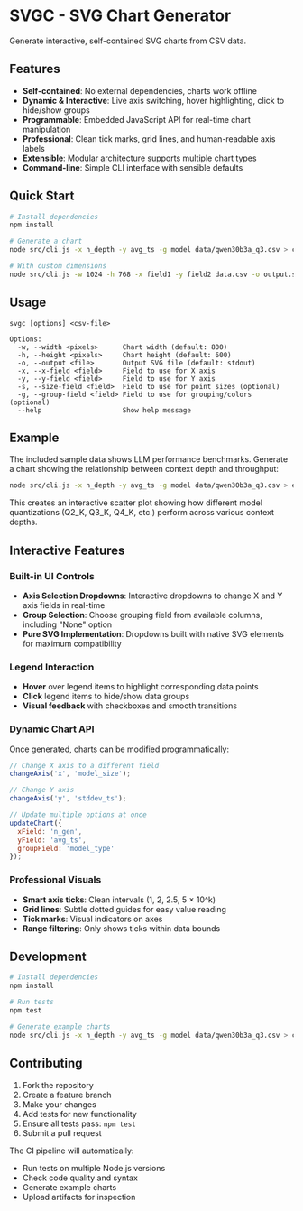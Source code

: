 # SVGC - SVG Chart Generator

Generate interactive, self-contained SVG charts from CSV data.

## Features

- **Self-contained**: No external dependencies, charts work offline
- **Dynamic & Interactive**: Live axis switching, hover highlighting, click to hide/show groups
- **Programmable**: Embedded JavaScript API for real-time chart manipulation
- **Professional**: Clean tick marks, grid lines, and human-readable axis labels
- **Extensible**: Modular architecture supports multiple chart types
- **Command-line**: Simple CLI interface with sensible defaults

## Quick Start

```bash
# Install dependencies
npm install

# Generate a chart
node src/cli.js -x n_depth -y avg_ts -g model data/qwen30b3a_q3.csv > chart.svg

# With custom dimensions
node src/cli.js -w 1024 -h 768 -x field1 -y field2 data.csv -o output.svg
```

## Usage

```
svgc [options] <csv-file>

Options:
  -w, --width <pixels>      Chart width (default: 800)
  -h, --height <pixels>     Chart height (default: 600)
  -o, --output <file>       Output SVG file (default: stdout)
  -x, --x-field <field>     Field to use for X axis
  -y, --y-field <field>     Field to use for Y axis
  -s, --size-field <field>  Field to use for point sizes (optional)
  -g, --group-field <field> Field to use for grouping/colors (optional)
  --help                    Show help message
```

## Example

The included sample data shows LLM performance benchmarks. Generate a chart showing the relationship between context depth and throughput:

```bash
node src/cli.js -x n_depth -y avg_ts -g model data/qwen30b3a_q3.csv > examples/performance.svg
```

This creates an interactive scatter plot showing how different model quantizations (Q2_K, Q3_K, Q4_K, etc.) perform across various context depths.

## Interactive Features

### Built-in UI Controls
- **Axis Selection Dropdowns**: Interactive dropdowns to change X and Y axis fields in real-time
- **Group Selection**: Choose grouping field from available columns, including "None" option
- **Pure SVG Implementation**: Dropdowns built with native SVG elements for maximum compatibility

### Legend Interaction
- **Hover** over legend items to highlight corresponding data points
- **Click** legend items to hide/show data groups
- **Visual feedback** with checkboxes and smooth transitions

### Dynamic Chart API
Once generated, charts can be modified programmatically:

```javascript
// Change X axis to a different field
changeAxis('x', 'model_size');

// Change Y axis 
changeAxis('y', 'stddev_ts');

// Update multiple options at once
updateChart({
  xField: 'n_gen',
  yField: 'avg_ts', 
  groupField: 'model_type'
});
```

### Professional Visuals
- **Smart axis ticks**: Clean intervals (1, 2, 2.5, 5 × 10^k)
- **Grid lines**: Subtle dotted guides for easy value reading  
- **Tick marks**: Visual indicators on axes
- **Range filtering**: Only shows ticks within data bounds

## Development

```bash
# Install dependencies
npm install

# Run tests
npm test

# Generate example charts
node src/cli.js -x n_depth -y avg_ts -g model data/qwen30b3a_q3.csv > chart.svg
```

## Contributing

1. Fork the repository
2. Create a feature branch
3. Make your changes
4. Add tests for new functionality
5. Ensure all tests pass: `npm test`
6. Submit a pull request

The CI pipeline will automatically:
- Run tests on multiple Node.js versions
- Check code quality and syntax
- Generate example charts
- Upload artifacts for inspection
